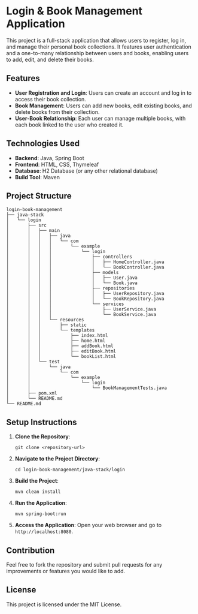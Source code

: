 # Login & Book Management Application

This project is a full-stack application that allows users to register, log in, and manage their personal book collections. It features user authentication and a one-to-many relationship between users and books, enabling users to add, edit, and delete their books.

## Features

- **User Registration and Login**: Users can create an account and log in to access their book collection.
- **Book Management**: Users can add new books, edit existing books, and delete books from their collection.
- **User-Book Relationship**: Each user can manage multiple books, with each book linked to the user who created it.

## Technologies Used

- **Backend**: Java, Spring Boot
- **Frontend**: HTML, CSS, Thymeleaf
- **Database**: H2 Database (or any other relational database)
- **Build Tool**: Maven

## Project Structure

```
login-book-management
├── java-stack
│   └── login
│       ├── src
│       │   ├── main
│       │   │   ├── java
│       │   │   │   └── com
│       │   │   │       └── example
│       │   │   │           └── login
│       │   │   │               ├── controllers
│       │   │   │               │   ├── HomeController.java
│       │   │   │               │   └── BookController.java
│       │   │   │               ├── models
│       │   │   │               │   ├── User.java
│       │   │   │               │   └── Book.java
│       │   │   │               ├── repositories
│       │   │   │               │   ├── UserRepository.java
│       │   │   │               │   └── BookRepository.java
│       │   │   │               └── services
│       │   │   │                   ├── UserService.java
│       │   │   │                   └── BookService.java
│       │   │   └── resources
│       │   │       ├── static
│       │   │       └── templates
│       │   │           ├── index.html
│       │   │           ├── home.html
│       │   │           ├── addBook.html
│       │   │           ├── editBook.html
│       │   │           └── bookList.html
│       │   └── test
│       │       └── java
│       │           └── com
│       │               └── example
│       │                   └── login
│       │                       └── BookManagementTests.java
│       ├── pom.xml
│       └── README.md
└── README.md
```

## Setup Instructions

1. **Clone the Repository**: 
   ```
   git clone <repository-url>
   ```

2. **Navigate to the Project Directory**: 
   ```
   cd login-book-management/java-stack/login
   ```

3. **Build the Project**: 
   ```
   mvn clean install
   ```

4. **Run the Application**: 
   ```
   mvn spring-boot:run
   ```

5. **Access the Application**: Open your web browser and go to `http://localhost:8080`.

## Contribution

Feel free to fork the repository and submit pull requests for any improvements or features you would like to add. 

## License

This project is licensed under the MIT License.